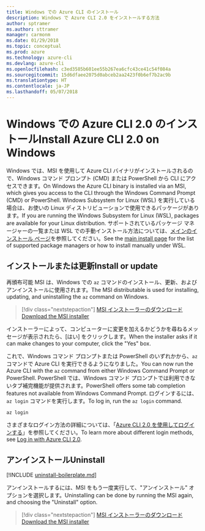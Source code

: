 ```yaml
---
title: Windows での Azure CLI のインストール
description: Windows で Azure CLI 2.0 をインストールする方法
author: sptramer
ms.author: sttramer
manager: carmonm
ms.date: 01/29/2018
ms.topic: conceptual
ms.prod: azure
ms.technology: azure-cli
ms.devlang: azure-cli
ms.openlocfilehash: c3ed3585b601ee55b267ea6cfc43ce41c54f084a
ms.sourcegitcommit: 15d6dfaee2075d0abceb2aa2423f0b6ef7b2ac9b
ms.translationtype: HT
ms.contentlocale: ja-JP
ms.lasthandoff: 05/07/2018
---
```

# <a name="install-azure-cli-20-on-windows"></a><span data-ttu-id="992d5-103">Windows での Azure CLI 2.0 のインストール</span><span class="sxs-lookup"><span data-stu-id="992d5-103">Install Azure CLI 2.0 on Windows</span></span>

<span data-ttu-id="992d5-104">Windows では、MSI を使用して Azure CLI バイナリがインストールされるので、Windows コマンド プロンプト (CMD) または PowerShell から CLI にアクセスできます。</span><span class="sxs-lookup"><span data-stu-id="992d5-104">On Windows the Azure CLI binary is installed via an MSI, which gives you access to the CLI through the Windows Command Prompt (CMD) or PowerShell.</span></span>
<span data-ttu-id="992d5-105">Windows Subsystem for Linux (WSL) を実行している場合は、お使いの Linux ディストリビューションで使用できるパッケージがあります。</span><span class="sxs-lookup"><span data-stu-id="992d5-105">If you are running the Windows Subsystem for Linux (WSL), packages are available for your Linux distribution.</span></span> <span data-ttu-id="992d5-106">サポートされているパッケージ マネージャーの一覧または WSL での手動インストール方法については、[メインのインストール ページ](install-azure-cli.md)を参照してください。</span><span class="sxs-lookup"><span data-stu-id="992d5-106">See the [main install page](install-azure-cli.md) for the list of supported package managers or how to install manually under WSL.</span></span>

## <a name="install-or-update"></a><span data-ttu-id="992d5-107">インストールまたは更新</span><span class="sxs-lookup"><span data-stu-id="992d5-107">Install or update</span></span>

<span data-ttu-id="992d5-108">再頒布可能 MSI は、Windows での `az` コマンドのインストール、更新、およびアンインストールに使用されます。</span><span class="sxs-lookup"><span data-stu-id="992d5-108">The MSI distributable is used for installing, updating, and uninstalling the `az` command on Windows.</span></span>

> [!div class="nextstepaction"]
> [<span data-ttu-id="992d5-109">MSI インストーラーのダウンロード</span><span class="sxs-lookup"><span data-stu-id="992d5-109">Download the MSI installer</span></span>](https://aka.ms/installazurecliwindows)

<span data-ttu-id="992d5-110">インストーラーによって、コンピューターに変更を加えるかどうかを尋ねるメッセージが表示されたら、[はい] をクリックします。</span><span class="sxs-lookup"><span data-stu-id="992d5-110">When the installer asks if it can make changes to your computer, click the "Yes" box.</span></span>

<span data-ttu-id="992d5-111">これで、Windows コマンド プロンプトまたは PowerShell のいずれかから、`az` コマンドで Azure CLI を実行できるようになりました。</span><span class="sxs-lookup"><span data-stu-id="992d5-111">You can now run the Azure CLI with the `az` command from either Windows Command Prompt or PowerShell.</span></span> <span data-ttu-id="992d5-112">PowerShell では、Windows コマンド プロンプトでは利用できないタブ補完機能が提供されます。</span><span class="sxs-lookup"><span data-stu-id="992d5-112">PowerShell offers some tab completion features not available from Windows Command Prompt.</span></span> <span data-ttu-id="992d5-113">ログインするには、`az login` コマンドを実行します。</span><span class="sxs-lookup"><span data-stu-id="992d5-113">To log in, run the `az login` command.</span></span>

```azurecli
az login
```

<span data-ttu-id="992d5-114">さまざまなログイン方法の詳細については、「[Azure CLI 2.0 を使用してログインする](authenticate-azure-cli.md)」を参照してください。</span><span class="sxs-lookup"><span data-stu-id="992d5-114">To learn more about different login methods, see [Log in with Azure CLI 2.0](authenticate-azure-cli.md).</span></span>

## <a name="uninstall"></a><span data-ttu-id="992d5-115">アンインストール</span><span class="sxs-lookup"><span data-stu-id="992d5-115">Uninstall</span></span>

[!INCLUDE [uninstall-boilerplate.md](includes/uninstall-boilerplate.md)]

<span data-ttu-id="992d5-116">アンインストールするには、MSI をもう一度実行して、"アンインストール" オプションを選択します。</span><span class="sxs-lookup"><span data-stu-id="992d5-116">Uninstalling can be done by running the MSI again, and choosing the "Uninstall" option.</span></span>

> [!div class="nextstepaction"]
> [<span data-ttu-id="992d5-117">MSI インストーラーのダウンロード</span><span class="sxs-lookup"><span data-stu-id="992d5-117">Download the MSI installer</span></span>](https://aka.ms/installazurecliwindows)
